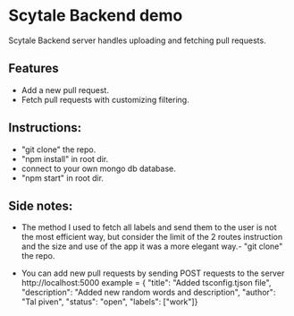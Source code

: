 # Scytale Backend demo

Scytale Backend server handles uploading and fetching pull requests.

## Features

- Add a new pull request.
- Fetch pull requests with customizing filtering.

## Instructions:

- "git clone" the repo.
- "npm install" in root dir.
- connect to your own mongo db database.
- "npm start" in root dir.

## Side notes:

- The method I used to fetch all labels and send them to the user is not the most efficient way, but consider the limit of the 2 routes instruction and the size and use of the app it was a more elegant way.- "git clone" the repo.

- You can add new pull requests by sending POST requests to the server http://localhost:5000
  example = { "title": "Added tsconfig.tjson file", "description": "Added new random words and description", "author": "Tal piven", "status": "open", "labels": ["work"]}
